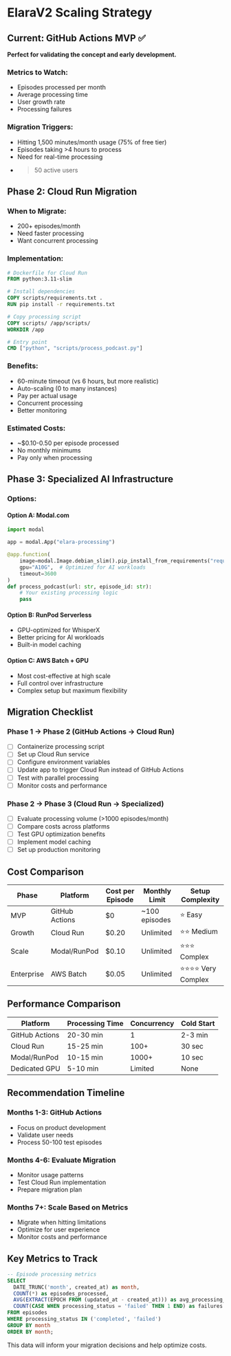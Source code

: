 # ElaraV2 Scaling Strategy

## Current: GitHub Actions MVP ✅

**Perfect for validating the concept and early development.**

### Metrics to Watch:
- Episodes processed per month
- Average processing time
- User growth rate
- Processing failures

### Migration Triggers:
- Hitting 1,500 minutes/month usage (75% of free tier)
- Episodes taking >4 hours to process
- Need for real-time processing
- >50 active users

## Phase 2: Cloud Run Migration

### When to Migrate:
- 200+ episodes/month
- Need faster processing
- Want concurrent processing

### Implementation:
```dockerfile
# Dockerfile for Cloud Run
FROM python:3.11-slim

# Install dependencies
COPY scripts/requirements.txt .
RUN pip install -r requirements.txt

# Copy processing script
COPY scripts/ /app/scripts/
WORKDIR /app

# Entry point
CMD ["python", "scripts/process_podcast.py"]
```

### Benefits:
- 60-minute timeout (vs 6 hours, but more realistic)
- Auto-scaling (0 to many instances)
- Pay per actual usage
- Concurrent processing
- Better monitoring

### Estimated Costs:
- ~$0.10-0.50 per episode processed
- No monthly minimums
- Pay only when processing

## Phase 3: Specialized AI Infrastructure

### Options:

#### Option A: Modal.com
```python
import modal

app = modal.App("elara-processing")

@app.function(
    image=modal.Image.debian_slim().pip_install_from_requirements("requirements.txt"),
    gpu="A10G",  # Optimized for AI workloads
    timeout=3600
)
def process_podcast(url: str, episode_id: str):
    # Your existing processing logic
    pass
```

#### Option B: RunPod Serverless
- GPU-optimized for WhisperX
- Better pricing for AI workloads
- Built-in model caching

#### Option C: AWS Batch + GPU
- Most cost-effective at high scale
- Full control over infrastructure
- Complex setup but maximum flexibility

## Migration Checklist

### Phase 1 → Phase 2 (GitHub Actions → Cloud Run)
- [ ] Containerize processing script
- [ ] Set up Cloud Run service
- [ ] Configure environment variables
- [ ] Update app to trigger Cloud Run instead of GitHub Actions
- [ ] Test with parallel processing
- [ ] Monitor costs and performance

### Phase 2 → Phase 3 (Cloud Run → Specialized)
- [ ] Evaluate processing volume (>1000 episodes/month)
- [ ] Compare costs across platforms
- [ ] Test GPU optimization benefits
- [ ] Implement model caching
- [ ] Set up production monitoring

## Cost Comparison

| Phase | Platform | Cost per Episode | Monthly Limit | Setup Complexity |
|-------|----------|-----------------|---------------|------------------|
| MVP | GitHub Actions | $0 | ~100 episodes | ⭐ Easy |
| Growth | Cloud Run | $0.20 | Unlimited | ⭐⭐ Medium |
| Scale | Modal/RunPod | $0.10 | Unlimited | ⭐⭐⭐ Complex |
| Enterprise | AWS Batch | $0.05 | Unlimited | ⭐⭐⭐⭐ Very Complex |

## Performance Comparison

| Platform | Processing Time | Concurrency | Cold Start |
|----------|----------------|-------------|------------|
| GitHub Actions | 20-30 min | 1 | 2-3 min |
| Cloud Run | 15-25 min | 100+ | 30 sec |
| Modal/RunPod | 10-15 min | 1000+ | 10 sec |
| Dedicated GPU | 5-10 min | Limited | None |

## Recommendation Timeline

### Months 1-3: GitHub Actions
- Focus on product development
- Validate user needs
- Process 50-100 test episodes

### Months 4-6: Evaluate Migration
- Monitor usage patterns
- Test Cloud Run implementation
- Prepare migration plan

### Months 7+: Scale Based on Metrics
- Migrate when hitting limitations
- Optimize for user experience
- Monitor costs and performance

## Key Metrics to Track

```sql
-- Episode processing metrics
SELECT 
  DATE_TRUNC('month', created_at) as month,
  COUNT(*) as episodes_processed,
  AVG(EXTRACT(EPOCH FROM (updated_at - created_at))) as avg_processing_time,
  COUNT(CASE WHEN processing_status = 'failed' THEN 1 END) as failures
FROM episodes 
WHERE processing_status IN ('completed', 'failed')
GROUP BY month
ORDER BY month;
```

This data will inform your migration decisions and help optimize costs. 